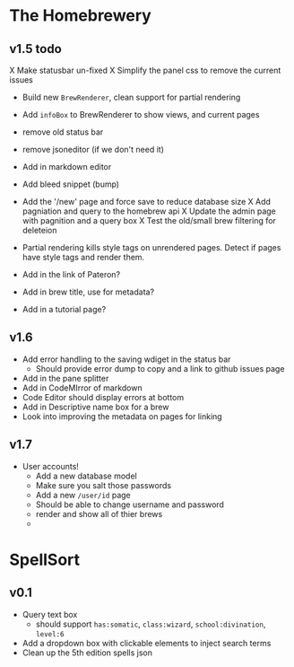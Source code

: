 # The Homebrewery

## v1.5 todo
X Make statusbar un-fixed
X Simplify the panel css to remove the current issues
- Build new `BrewRenderer`, clean support for partial rendering
- Add `infoBox` to BrewRenderer to show views, and current pages
- remove old status bar
- remove jsoneditor (if we don't need it)
- Add in markdown editor
- Add bleed snippet (bump)
- Add the '/new' page and force save to reduce database size
X Add pagniation and query to the homebrew api
X Update the admin page with pagnition and a query box
X Test the old/small brew filtering for deleteion
- Partial rendering kills style tags on unrendered pages. Detect if pages have style tags and render them.
- Add in the link of Pateron?
- Add in brew title, use for metadata?

- Add in a tutorial page?

## v1.6
- Add error handling to the saving wdiget in the status bar
  - Should provide error dump to copy and a link to github issues page
- Add in the pane splitter
- Add in CodeMIrror of markdown
- Code Editor should display errors at bottom
- Add in Descriptive name box for a brew
- Look into improving the metadata on pages for linking


## v1.7
- User accounts!
  - Add a new database model
  - Make sure you salt those passwords
  - Add a new `/user/id` page
  - Should be able to change username and password
  - render and show all of thier brews
  -


# SpellSort

## v0.1
- Query text box
  - should support `has:somatic`, `class:wizard`, `school:divination`, `level:6`
- Add a dropdown box with clickable elements to inject search terms
- Clean up the 5th edition spells json



